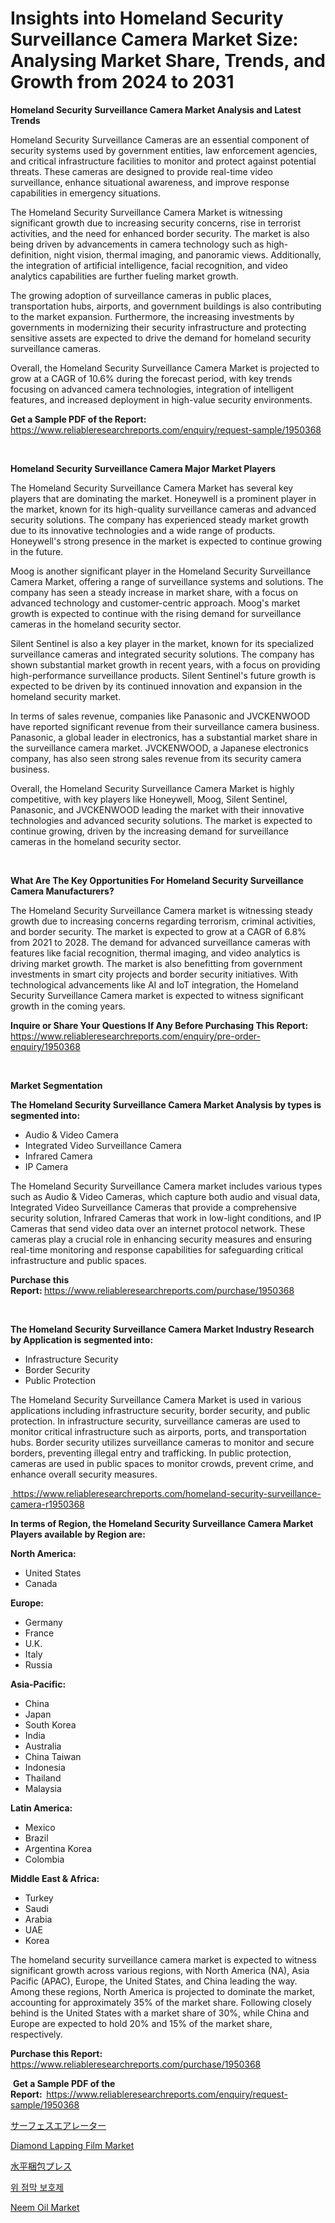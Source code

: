<p><h1>Insights into Homeland Security Surveillance Camera Market Size: Analysing Market Share, Trends, and Growth from 2024 to 2031</h1></p><p><strong>Homeland Security Surveillance Camera Market Analysis and Latest Trends</strong></p>
<p><p>Homeland Security Surveillance Cameras are an essential component of security systems used by government entities, law enforcement agencies, and critical infrastructure facilities to monitor and protect against potential threats. These cameras are designed to provide real-time video surveillance, enhance situational awareness, and improve response capabilities in emergency situations.</p><p>The Homeland Security Surveillance Camera Market is witnessing significant growth due to increasing security concerns, rise in terrorist activities, and the need for enhanced border security. The market is also being driven by advancements in camera technology such as high-definition, night vision, thermal imaging, and panoramic views. Additionally, the integration of artificial intelligence, facial recognition, and video analytics capabilities are further fueling market growth.</p><p>The growing adoption of surveillance cameras in public places, transportation hubs, airports, and government buildings is also contributing to the market expansion. Furthermore, the increasing investments by governments in modernizing their security infrastructure and protecting sensitive assets are expected to drive the demand for homeland security surveillance cameras.</p><p>Overall, the Homeland Security Surveillance Camera Market is projected to grow at a CAGR of 10.6% during the forecast period, with key trends focusing on advanced camera technologies, integration of intelligent features, and increased deployment in high-value security environments.</p></p>
<p><strong>Get a Sample PDF of the Report:&nbsp;</strong> <a href="https://www.reliableresearchreports.com/enquiry/request-sample/1950368">https://www.reliableresearchreports.com/enquiry/request-sample/1950368</a></p>
<p>&nbsp;</p>
<p><strong>Homeland Security Surveillance Camera Major Market Players</strong></p>
<p><p>The Homeland Security Surveillance Camera Market has several key players that are dominating the market. Honeywell is a prominent player in the market, known for its high-quality surveillance cameras and advanced security solutions. The company has experienced steady market growth due to its innovative technologies and a wide range of products. Honeywell's strong presence in the market is expected to continue growing in the future.</p><p>Moog is another significant player in the Homeland Security Surveillance Camera Market, offering a range of surveillance systems and solutions. The company has seen a steady increase in market share, with a focus on advanced technology and customer-centric approach. Moog's market growth is expected to continue with the rising demand for surveillance cameras in the homeland security sector.</p><p>Silent Sentinel is also a key player in the market, known for its specialized surveillance cameras and integrated security solutions. The company has shown substantial market growth in recent years, with a focus on providing high-performance surveillance products. Silent Sentinel's future growth is expected to be driven by its continued innovation and expansion in the homeland security market.</p><p>In terms of sales revenue, companies like Panasonic and JVCKENWOOD have reported significant revenue from their surveillance camera business. Panasonic, a global leader in electronics, has a substantial market share in the surveillance camera market. JVCKENWOOD, a Japanese electronics company, has also seen strong sales revenue from its security camera business.</p><p>Overall, the Homeland Security Surveillance Camera Market is highly competitive, with key players like Honeywell, Moog, Silent Sentinel, Panasonic, and JVCKENWOOD leading the market with their innovative technologies and advanced security solutions. The market is expected to continue growing, driven by the increasing demand for surveillance cameras in the homeland security sector.</p></p>
<p>&nbsp;</p>
<p><strong>What Are The Key Opportunities For Homeland Security Surveillance Camera Manufacturers?</strong></p>
<p><p>The Homeland Security Surveillance Camera market is witnessing steady growth due to increasing concerns regarding terrorism, criminal activities, and border security. The market is expected to grow at a CAGR of 6.8% from 2021 to 2028. The demand for advanced surveillance cameras with features like facial recognition, thermal imaging, and video analytics is driving market growth. The market is also benefitting from government investments in smart city projects and border security initiatives. With technological advancements like AI and IoT integration, the Homeland Security Surveillance Camera market is expected to witness significant growth in the coming years.</p></p>
<p><strong>Inquire or Share Your Questions If Any Before Purchasing This Report:</strong> <a href="https://www.reliableresearchreports.com/enquiry/pre-order-enquiry/1950368">https://www.reliableresearchreports.com/enquiry/pre-order-enquiry/1950368</a></p>
<p>&nbsp;</p>
<p><strong>Market Segmentation</strong></p>
<p><strong>The Homeland Security Surveillance Camera Market Analysis by types is segmented into:</strong></p>
<p><ul><li>Audio & Video Camera</li><li>Integrated Video Surveillance Camera</li><li>Infrared Camera</li><li>IP Camera</li></ul></p>
<p><p>The Homeland Security Surveillance Camera market includes various types such as Audio & Video Cameras, which capture both audio and visual data, Integrated Video Surveillance Cameras that provide a comprehensive security solution, Infrared Cameras that work in low-light conditions, and IP Cameras that send video data over an internet protocol network. These cameras play a crucial role in enhancing security measures and ensuring real-time monitoring and response capabilities for safeguarding critical infrastructure and public spaces.</p></p>
<p><strong>Purchase this Report:&nbsp;</strong><a href="https://www.reliableresearchreports.com/purchase/1950368">https://www.reliableresearchreports.com/purchase/1950368</a></p>
<p>&nbsp;</p>
<p><strong>The Homeland Security Surveillance Camera Market Industry Research by Application is segmented into:</strong></p>
<p><ul><li>Infrastructure Security</li><li>Border Security</li><li>Public Protection</li></ul></p>
<p><p>The Homeland Security Surveillance Camera Market is used in various applications including infrastructure security, border security, and public protection. In infrastructure security, surveillance cameras are used to monitor critical infrastructure such as airports, ports, and transportation hubs. Border security utilizes surveillance cameras to monitor and secure borders, preventing illegal entry and trafficking. In public protection, cameras are used in public spaces to monitor crowds, prevent crime, and enhance overall security measures.</p></p>
<p><a href="https://www.reliableresearchreports.com/homeland-security-surveillance-camera-r1950368">&nbsp;https://www.reliableresearchreports.com/homeland-security-surveillance-camera-r1950368</a></p>
<p><strong>In terms of Region, the Homeland Security Surveillance Camera Market Players available by Region are:</strong></p>
<p>
    <p> <strong> North America: </strong>
        <ul>
            <li>United States</li>
            <li>Canada</li>
        </ul>
        </p> 
    <p> <strong> Europe: </strong>
        <ul>
            <li>Germany</li>
            <li>France</li>
            <li>U.K.</li>
            <li>Italy</li>
            <li>Russia</li>
        </ul>
        </p> 
    <p> <strong> Asia-Pacific: </strong>
        <ul>
            <li>China</li>
            <li>Japan</li>
            <li>South Korea</li>
            <li>India</li>
            <li>Australia</li>
            <li>China Taiwan</li>
            <li>Indonesia</li>
            <li>Thailand</li>
            <li>Malaysia</li>
        </ul>
        </p> 
    <p> <strong> Latin America: </strong>
        <ul>
            <li>Mexico</li>
            <li>Brazil</li>
            <li>Argentina Korea</li>
            <li>Colombia</li>
        </ul>
        </p> 
    <p> <strong> Middle East & Africa: </strong>
        <ul>
            <li>Turkey</li>
            <li>Saudi</li>
            <li>Arabia</li>
            <li>UAE</li>
            <li>Korea</li>
        </ul>
    </p>
    </p>
<p><p>The homeland security surveillance camera market is expected to witness significant growth across various regions, with North America (NA), Asia Pacific (APAC), Europe, the United States, and China leading the way. Among these regions, North America is projected to dominate the market, accounting for approximately 35% of the market share. Following closely behind is the United States with a market share of 30%, while China and Europe are expected to hold 20% and 15% of the market share, respectively.</p></p>
<p><strong>Purchase this Report: </strong><a href="https://www.reliableresearchreports.com/purchase/1950368">https://www.reliableresearchreports.com/purchase/1950368</a></p>
<p>&nbsp;<strong>Get a Sample PDF of the Report:&nbsp;&nbsp;</strong><a href="https://www.reliableresearchreports.com/enquiry/request-sample/1950368">https://www.reliableresearchreports.com/enquiry/request-sample/1950368</a></p>
<p><strong></strong></p>
<p><p><a href="https://github.com/ddwcuskozol07187/Market-Research-Report-List-1/blob/main/580307033921.md">サーフェスエアレーター</a></p><p><a href="https://issuu.com/reportprime-2/docs/diamond-lapping-film-market-size-2030.pptx">Diamond Lapping Film Market</a></p><p><a href="https://github.com/xtkhtofdt934839/Market-Research-Report-List-1/blob/main/347419333920.md">水平梱包プレス</a></p><p><a href="https://github.com/PercyHagernes9778/Market-Research-Report-List-1/blob/main/220662731148.md">위 점막 보호제</a></p><p><a href="https://issuu.com/reportprime-2/docs/neem-oil-market-size-2030.pptx">Neem Oil Market</a></p></p>